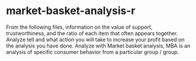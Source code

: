 # market-basket-analysis-r

From the following files, information on the value of support, trustworthiness, and the ratio of each item that often appears together. Analyze tell and what action you will take to increase your profit based on the analysis you have done. Analyze with Market basket analysis, MBA is an analysis of specific consumer behavior from a particular group / group.

